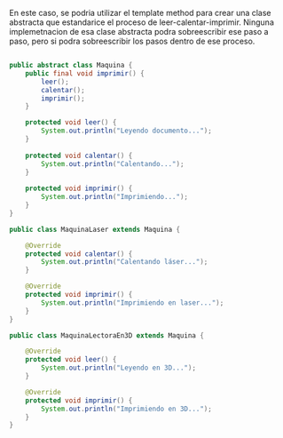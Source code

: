 En este caso, se podria utilizar el template method para crear una clase abstracta que estandarice el proceso de leer-calentar-imprimir. Ninguna implemetnacion de esa clase abstracta podra sobreescribir ese paso a paso, pero si podra sobreescribir los pasos dentro de ese proceso.

```java

public abstract class Maquina {
    public final void imprimir() {
        leer();
        calentar();
        imprimir();
    }

    protected void leer() {
        System.out.println("Leyendo documento...");
    }
    
    protected void calentar() {
        System.out.println("Calentando...");
    }
    
    protected void imprimir() {
        System.out.println("Imprimiendo...");
    }
}

public class MaquinaLaser extends Maquina {

    @Override
    protected void calentar() {
        System.out.println("Calentando láser...");
    }

    @Override
    protected void imprimir() {
        System.out.println("Imprimiendo en laser...");
    }
}

public class MaquinaLectoraEn3D extends Maquina {

    @Override
    protected void leer() {
        System.out.println("Leyendo en 3D...");
    }

    @Override
    protected void imprimir() {
        System.out.println("Imprimiendo en 3D...");
    }
}
```